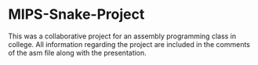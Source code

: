 # MIPS-Snake-Project
This was a collaborative project for an assembly programming class in college. All information regarding the project are included in the comments of the asm file along with the presentation.
